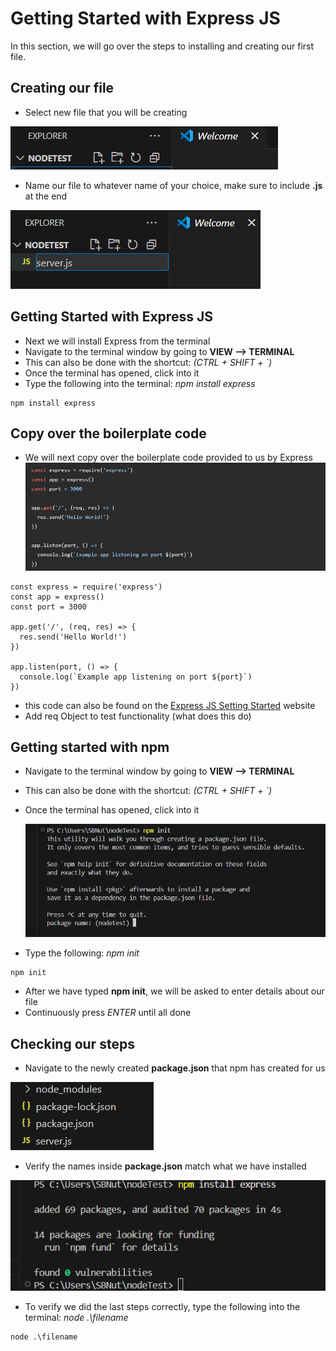 
# Getting Started with Express JS

In this section, we will go over the steps to installing and creating our first file.

## Creating our file
- Select new file that you will be creating
  
![NewFile](./Task1/NewFile(1).png)
- Name our file to whatever name of your choice, make sure to include **.js** at the end

![NewFile](./Task1/NameFile(2).png)

## Getting Started with Express JS
- Next we will install Express from the terminal
- Navigate to the terminal window by going to **VIEW --> TERMINAL**
- This can also be done with the shortcut: *(CTRL + SHIFT + `)*
- Once the terminal has opened, click into it
- Type the following into the terminal: *npm install express*
```
npm install express
```

## Copy over the boilerplate code
- We will next copy over the boilerplate code provided to us by Express
![BoilerPlate](./Task1/BoilerPlate(6).png)

```
const express = require('express')
const app = express()
const port = 3000

app.get('/', (req, res) => {
  res.send('Hello World!')
})

app.listen(port, () => {
  console.log(`Example app listening on port ${port}`)
})
```
- this code can also be found on the [Express JS Setting Started](https://expressjs.com/en/starter/installing.html) website
- Add req Object to test functionality (what does this do)


## Getting started with npm
- Navigate to the terminal window by going to **VIEW --> TERMINAL**
- This can also be done with the shortcut: *(CTRL + SHIFT + `)*
- Once the terminal has opened, click into it

  ![Init](./Task1/npmINIT(4).png)
- Type the following: *npm init*
```
npm init
```

- After we have typed **npm init**, we will be asked to enter details about our file
- Continuously press *ENTER* until all done

## Checking our steps
- Navigate to the newly created **package.json** that npm has created for us
  
![package](./Task1/verifyResults(7).png)
- Verify the names inside **package.json** match what we have installed

![Express](./Task1/intialization(3).png)
- To verify we did the last steps correctly, type the following into the terminal: *node .\filename*
```
node .\filename
```


